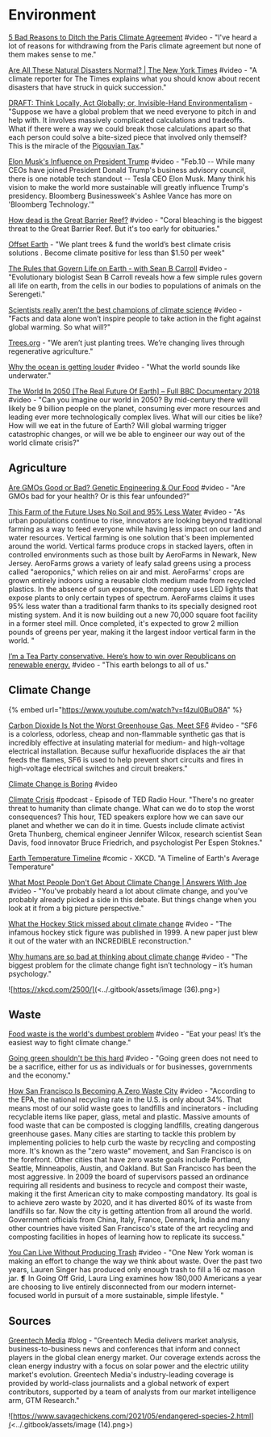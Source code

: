 # Environment

[5 Bad Reasons to Ditch the Paris Climate Agreement](https://www.youtube.com/watch?v=1WKoj-kodBw\&list=PLIilwIraDV2JwXZ5bQ500pxPe0PyL3m7L\&index=2) #video - "I've heard a lot of reasons for withdrawing from the Paris climate agreement but none of them makes sense to me."

[Are All These Natural Disasters Normal? | The New York Times](https://www.youtube.com/watch?v=JWXvgvyvKX8\&list=PLIilwIraDV2LQHeTYrboyJ7VGzGImXjoz\&index=2) #video - "A climate reporter for The Times explains what you should know about recent disasters that have struck in quick succession."

[DRAFT: Think Locally, Act Globally; or, Invisible-Hand Environmentalism](http://doc.dreev.es/pigou) - "Suppose we have a global problem that we need everyone to pitch in and help with. It involves massively complicated calculations and tradeoffs. What if there were a way we could break those calculations apart so that each person could solve a bite-sized piece that involved only themself? This is the miracle of the [Pigouvian Tax](http://gregmankiw.blogspot.com/2006/10/pigou-club-manifesto.html)."

[Elon Musk's Influence on President Trump](https://www.youtube.com/watch?v=IHAWP6olnbw\&list=PLIilwIraDV2LQHeTYrboyJ7VGzGImXjoz\&index=2) #video - "Feb.10 -- While many CEOs have joined President Donald Trump's business advisory council, there is one notable tech standout -- Tesla CEO Elon Musk. Many think his vision to make the world more sustainable will greatly influence Trump's presidency. Bloomberg Businessweek's Ashlee Vance has more on 'Bloomberg Technology.'"

[How dead is the Great Barrier Reef?](https://www.youtube.com/watch?v=BO44JlAElXM\&list=PLIilwIraDV2LQHeTYrboyJ7VGzGImXjoz\&index=2) #video - "Coral bleaching is the biggest threat to the Great Barrier Reef. But it's too early for obituaries."

[Offset Earth](https://offset.earth) - "We plant trees & fund the world’s best climate crisis solutions
. Become climate positive for less than $1.50 per week"

[The Rules that Govern Life on Earth - with Sean B Carroll](https://www.youtube.com/watch?v=yzDISuJdfZk\&list=PLIilwIraDV2LQHeTYrboyJ7VGzGImXjoz\&index=2) #video - "Evolutionary biologist Sean B Carroll reveals how a few simple rules govern all life on earth, from the cells in our bodies to populations of animals on the Serengeti."

[Scientists really aren’t the best champions of climate science](https://www.youtube.com/watch?v=-qfI3DZmmQw\&list=PLIilwIraDV2LQHeTYrboyJ7VGzGImXjoz\&index=2) #video - "Facts and data alone won’t inspire people to take action in the fight against global warming. So what will?"

[Trees.org](https://trees.org) - "We aren’t just planting trees.
&#x20;We’re changing lives through regenerative agriculture."

[Why the ocean is getting louder](https://www.youtube.com/watch?v=CrpkZkwTvu0\&list=PLIilwIraDV2LQHeTYrboyJ7VGzGImXjoz\&index=2) #video - "What the world sounds like underwater."

[The World In 2050 \[The Real Future Of Earth\] – Full BBC Documentary 2018](https://www.youtube.com/watch?v=XeEYaX82jSE\&list=PLIilwIraDV2LQHeTYrboyJ7VGzGImXjoz\&index=2) #video - "Can you imagine our world in 2050? By mid-century there will likely be 9 billion people on the planet, consuming ever more resources and leading ever more technologically complex lives. What will our cities be like? How will we eat in the future of Earth? Will global warming trigger catastrophic changes, or will we be able to engineer our way out of the world climate crisis?"

## Agriculture

[Are GMOs Good or Bad? Genetic Engineering & Our Food](https://www.youtube.com/watch?v=7TmcXYp8xu4\&list=PLIilwIraDV2LQHeTYrboyJ7VGzGImXjoz\&index=2) #video - "Are GMOs bad for your health? Or is this fear unfounded?"

[This Farm of the Future Uses No Soil and 95% Less Water](https://www.youtube.com/watch?v=-\_tvJtUHnmU\&list=PLIilwIraDV2LQHeTYrboyJ7VGzGImXjoz) #video - "As urban populations continue to rise, innovators are looking beyond traditional farming as a way to feed everyone while having less impact on our land and water resources. Vertical farming is one solution that's been implemented around the world. Vertical farms produce crops in stacked layers, often in controlled environments such as those built by AeroFarms in Newark, New Jersey. AeroFarms grows a variety of leafy salad greens using a process called "aeroponics," which relies on air and mist. AeroFarms' crops are grown entirely indoors using a reusable cloth medium made from recycled plastics. In the absence of sun exposure, the company uses LED lights that expose plants to only certain types of spectrum. AeroFarms claims it uses 95% less water than a traditional farm thanks to its specially designed root misting system. And it is now building out a new 70,000 square foot facility in a former steel mill. Once  completed, it's expected to grow 2 million pounds of greens per year, making it the largest indoor vertical farm in the world.
"

[I’m a Tea Party conservative. Here’s how to win over Republicans on renewable energy.](https://www.youtube.com/watch?v=nbmt\_WeNBck\&list=PLIilwIraDV2LQHeTYrboyJ7VGzGImXjoz\&index=2) #video - "This earth belongs to all of us."

## Climate Change

{% embed url="https://www.youtube.com/watch?v=f4zul0BuO8A" %}

[Carbon Dioxide Is Not the Worst Greenhouse Gas, Meet SF6](https://invidio.us/watch?v=uGpDFgTfRYU) #video - "SF6 is a colorless, odorless, cheap and non-flammable synthetic gas that is incredibly effective at insulating material for medium- and high-voltage electrical installation. Because sulfur hexafluoride displaces the air that feeds the flames, SF6 is used to help prevent short circuits and fires in high-voltage electrical switches and circuit breakers."

[Climate Change is Boring](https://www.youtube.com/watch?v=eNx9tvCrvv8\&list=PLIilwIraDV2LQHeTYrboyJ7VGzGImXjoz\&index=2) #video

[Climate Crisis](https://www.stitcher.com/podcast/national-public-radio/npr-ted-radio-hour-podcast/e/61751327?refid=asa\&autoplay=true) #podcast - Episode of TED Radio Hour. "There's no greater threat to humanity than climate change. What can we do to stop the worst consequences? This hour, TED speakers explore how we can save our planet and whether we can do it in time. Guests include climate activist Greta Thunberg, chemical engineer Jennifer Wilcox, research scientist Sean Davis, food innovator Bruce Friedrich, and psychologist Per Espen Stoknes."

[Earth Temperature Timeline](https://xkcd.com/1732/) #comic - XKCD. "A Timeline of Earth's Average Temperature"

[What Most People Don't Get About Climate Change | Answers With Joe](https://www.youtube.com/watch?v=GYJDAmDX2dM\&list=PLIilwIraDV2LQHeTYrboyJ7VGzGImXjoz\&index=2) #video - "You've probably heard a lot about climate change, and you've probably already picked a side in this debate. But things change when you look at it from a big picture perspective."

[What the Hockey Stick missed about climate change](https://www.youtube.com/watch?v=CqtZdnpfgIc) #video - "The infamous hockey stick figure was published in 1999. A new paper just blew it out of the water with an INCREDIBLE reconstruction."

[Why humans are so bad at thinking about climate change](https://www.youtube.com/watch?v=DkZ7BJQupVA\&list=PLIilwIraDV2LQHeTYrboyJ7VGzGImXjoz\&index=2) #video - "The biggest problem for the climate change fight isn’t technology – it’s human psychology."

![https://xkcd.com/2500/](<../.gitbook/assets/image (36).png>)

## Waste

[Food waste is the world's dumbest problem](https://www.youtube.com/watch?v=6RlxySFrkIM\&list=PLIilwIraDV2LQHeTYrboyJ7VGzGImXjoz\&index=2) #video - "Eat your peas! It’s the easiest way to fight climate change."

[Going green shouldn't be this hard](https://www.youtube.com/watch?v=BxKfpt70rLI\&list=PLIilwIraDV2JwXZ5bQ500pxPe0PyL3m7L\&index=2) #video - "Going green does not need to be a sacrifice, either for us as individuals or for businesses, governments and the economy."

[How San Francisco Is Becoming A Zero Waste City](https://www.youtube.com/watch?v=Cg3OA1s8-SI\&list=PLIilwIraDV2LQHeTYrboyJ7VGzGImXjoz\&index=2) #video - "According to the EPA, the national recycling rate in the U.S. is only about 34%. That means most of our solid waste goes to landfills and incinerators - including recyclable items like paper, glass, metal and plastic. Massive amounts of food waste that can be composted is clogging landfills, creating dangerous greenhouse gases. Many cities are starting to tackle this problem by implementing policies to help curb the waste by recycling and composting more. It's known as the "zero waste" movement, and San Francisco is on the forefront. Other cities that have zero waste goals include Portland, Seattle, Minneapolis, Austin, and Oakland. But San Francisco has been the most aggressive. In 2009 the board of supervisors passed an ordinance requiring all residents and business to recycle and compost their waste, making it the first American city to make composting mandatory. Its goal is to achieve zero waste by 2020, and it has diverted 80% of its waste from landfills so far. Now the city is getting attention from all around the world. Government officials from China, Italy, France, Denmark, India and many other countries have visited San Francisco's state of the art recycling and composting facilities in hopes of learning how to replicate its success."

[You Can Live Without Producing Trash](https://www.youtube.com/watch?v=nYDQcBQUDpw\&list=PLIilwIraDV2LQHeTYrboyJ7VGzGImXjoz\&index=2) #video - "One New York woman is making an effort to change the way we think about waste. Over the past two years, Lauren Singer has produced only enough trash to fill a 16 oz mason jar. ❡ In Going Off Grid, Laura Ling examines how 180,000 Americans a year are choosing to live entirely disconnected from our modern internet-focused world in pursuit of a more sustainable, simple lifestyle. "

## Sources

[Greentech Media](https://www.greentechmedia.com/#gs.nzgu9y) #blog - "Greentech Media delivers market analysis, business-to-business news and conferences that inform and connect players in the global clean energy market. Our coverage extends across the clean energy industry with a focus on solar power and the electric utility market's evolution. Greentech Media's industry-leading coverage is provided by world-class journalists and a global network of expert contributors, supported by a team of analysts from our market intelligence arm, GTM Research."

![https://www.savagechickens.com/2021/05/endangered-species-2.html](<../.gitbook/assets/image (14).png>)
